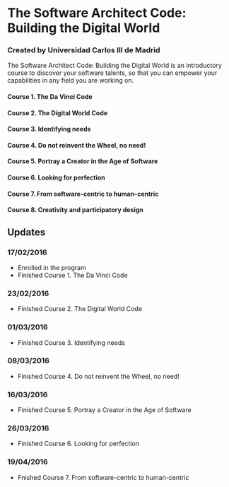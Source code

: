 # The Software Architect Code: Building the Digital World
### Created by Universidad Carlos III de Madrid

The Software Architect Code: Building the Digital World is an introductory course to
discover your software talents, so that you can empower your capabilities in any field you are working on.

#### Course 1. The Da Vinci Code
#### Course 2. The Digital World Code
#### Course 3. Identifying needs
#### Course 4. Do not reinvent the Wheel, no need!
#### Course 5. Portray a Creator in the Age of Software
#### Course 6. Looking for perfection
#### Course 7. From software-centric to human-centric
#### Course 8. Creativity and participatory design

## Updates
### 17/02/2016
- Enrolled in the program
- Finished Course 1. The Da Vinci Code

### 23/02/2016
- Finished Course 2. The Digital World Code

### 01/03/2016
- Finished Course 3. Identifying needs

### 08/03/2016
- Finished Course 4. Do not reinvent the Wheel, no need!

### 16/03/2016
- Finished Course 5. Portray a Creator in the Age of Software

### 26/03/2016
- Finished Course 6. Looking for perfection

### 19/04/2016
- Fnished Course 7. From software-centric to human-centric
